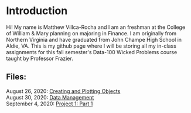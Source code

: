 # Introduction
Hi! My name is Matthew Villca-Rocha and I am an freshman at the College of William & Mary planning on majoring in Finance. I am originally from Northern Virginia and have graduated from John Champe High School in Aldie, VA. This is my github page where I will be storing all my in-class assignments for this fall semester's Data-100 Wicked Problems course taught by Professor Frazier. 

## Files:

August 26, 2020: [Creating and Plotting Objects](creating_objects.md) <br />
August 30, 2020: [Data Management](lab_1.md) <br />
September 4, 2020: [Project 1: Part 1](lab_2.md) <br />
